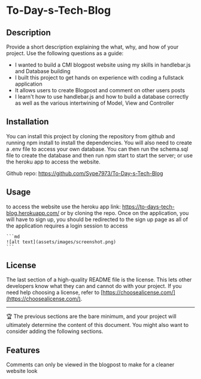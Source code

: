 # To-Day-s-Tech-Blog

## Description

Provide a short description explaining the what, why, and how of your project. Use the following questions as a guide:

- I wanted to build a CMI blogpost website using my skills in handlebar.js and Database building
- I built this project to get hands on experience with coding a fullstack application
- It allows users to create Blogpost and comment on other users posts
- I learn't how to use handlebar.js and how to build a database correctly as well as the various intertwining of Model, View and Controller

## Installation

You can install this project by cloning the repository from github and running npm install to install the dependencies. You will also need to create a .env file to access your own database. You can then run the schema.sql file to create the database and then run npm start to start the server; or use the heroku app to access the website.

Github repo: https://github.com/Sype7973/To-Day-s-Tech-Blog

## Usage

to access the website use the heroku app link: https://to-days-tech-blog.herokuapp.com/ or by cloning the repo. Once on the application, you will have to sign up, you should be redirected to the sign up page as all of the application requires a login session to access


    ```md
    ![alt text](assets/images/screenshot.png)
    ```



## License

The last section of a high-quality README file is the license. This lets other developers know what they can and cannot do with your project. If you need help choosing a license, refer to [https://choosealicense.com/](https://choosealicense.com/).

---

🏆 The previous sections are the bare minimum, and your project will ultimately determine the content of this document. You might also want to consider adding the following sections.


## Features

Comments can only be viewed in the blogpost to make for a cleaner website look
